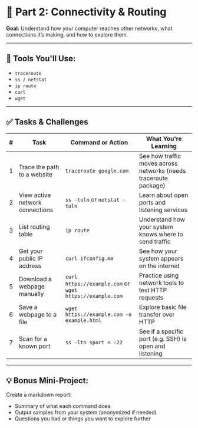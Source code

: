 # 📅 Part 2: Connectivity & Routing
**Goal:** Understand how your computer reaches other networks, what connections it’s making, and how to explore them.

---

## 🔧 Tools You'll Use:
- `traceroute`
- `ss / netstat`
- `ip route`
- `curl`
- `wget`

---

## ✅ Tasks & Challenges

| # | Task | Command or Action | What You're Learning |
|---|------|-------------------|----------------------|
| 1	| Trace the path to a website | `traceroute google.com` | See how traffic moves across networks (needs traceroute package) |
| 2	| View active network connections | `ss -tuln` or `netstat -tuln` | Learn about open ports and listening services |
| 3	| List routing table | `ip route` | Understand how your system knows where to send traffic |
| 4	| Get your public IP address | `curl ifconfig.me` |	See how your system appears on the internet |
| 5	| Download a webpage manually | `curl https://example.com` or `wget https://example.com` | Practice using network tools to test HTTP requests |
| 6	| Save a webpage to a file | `wget https://example.com -o example.html`	| Explore basic file transfer over HTTP |
| 7	| Scan for a known port	| `ss -ltn sport = :22` | See if a specific port (e.g. SSH) is open and listening |

---

## 💡 Bonus Mini-Project:
Create a markdown report:
- Summary of what each command does
- Output samples from your system (anonymized if needed)
- Questions you had or things you want to explore further